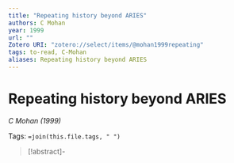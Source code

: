 ```yaml
---
title: "Repeating history beyond ARIES"
authors: C Mohan
year: 1999
url: ""
Zotero URI: "zotero://select/items/@mohan1999repeating"
tags: to-read, C-Mohan
aliases: Repeating history beyond ARIES
---
```


# Repeating history beyond ARIES  
_C Mohan (1999)_

Tags: `=join(this.file.tags, " ")`

> [!abstract]-
> 


